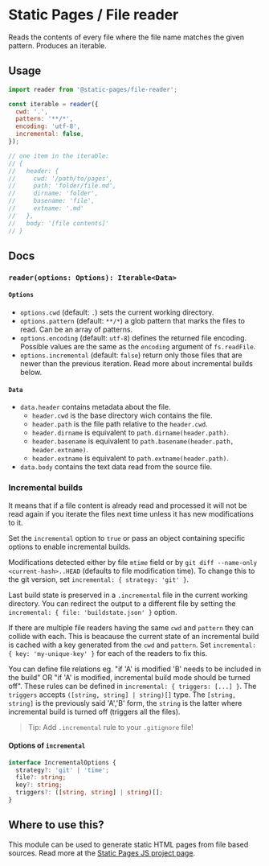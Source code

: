 # Static Pages / File reader
Reads the contents of every file where the file name matches the given pattern. Produces an iterable.

## Usage
```js
import reader from '@static-pages/file-reader';

const iterable = reader({
  cwd: '.',
  pattern: '**/*',
  encoding: 'utf-8',
  incremental: false,
});

// one item in the iterable:
// {
//   header: {
//     cwd: '/path/to/pages',
//     path: 'folder/file.md',
//     dirname: 'folder',
//     basename: 'file',
//     extname: '.md'
//   },
//   body: '[file contents]'
// }
```

## Docs

### __`reader(options: Options): Iterable<Data>`__

#### `Options`
- `options.cwd` (default: `.`) sets the current working directory.
- `options.pattern` (default: `**/*`) a glob pattern that marks the files to read. Can be an array of patterns.
- `options.encoding` (default: `utf-8`) defines the returned file encoding. Possible values are the same as the `encoding` argument of `fs.readFile`.
- `options.incremental` (default: `false`) return only those files that are newer than the previous iteration. Read more about incremental builds below.

#### `Data`
- `data.header` contains metadata about the file.
  - `header.cwd` is the base directory wich contains the file.
  - `header.path` is the file path relative to the `header.cwd`.
  - `header.dirname` is equivalent to `path.dirname(header.path)`.
  - `header.basename` is equivalent to `path.basename(header.path, header.extname)`.
  - `header.extname` is equivalent to `path.extname(header.path)`.
- `data.body` contains the text data read from the source file.

### Incremental builds
It means that if a file content is already read and processed it will not be read again if you iterate the files next time unless it has new modifications to it.

Set the `incremental` option to `true` or pass an object containing specific options to enable incremental builds.

Modifications detected either by file `mtime` field or by `git diff --name-only <current-hash>..HEAD` (defaults to file modification time).
To change this to the git version, set `incremental: { strategy: 'git' }`.

Last build state is preserved in a `.incremental` file in the current working directory. You can redirect the output to a different file by setting the `incremental: { file: 'buildstate.json' }` option.

If there are multiple file readers having the same `cwd` and `pattern` they can collide with each. This is beacause the current state of an incremental build is cached with a key generated from the `cwd` and `pattern`. Set `incremental: { key: 'my-unique-key' }` for each of the readers to fix this.

You can define file relations eg. "if 'A' is modified 'B' needs to be included in the build" OR "if 'A' is modified, incremental build mode should be turned off".
These rules can be defined in `incremental: { triggers: [...] }`. The `triggers` accepts `([string, string] | string)[]` type. The `[string, string]` is the previously said 'A','B' form, the `string` is the latter where incremental build is turned off (triggers all the files).

> Tip: Add `.incremental` rule to your `.gitignore` file!

#### Options of `incremental`
```ts
interface IncrementalOptions {
  strategy?: 'git' | 'time';
  file?: string;
  key?: string;
  triggers?: ([string, string] | string)[];
}
```

## Where to use this?
This module can be used to generate static HTML pages from file based sources. Read more at the [Static Pages JS project page](https://staticpagesjs.github.io/).
